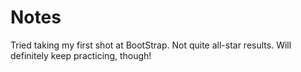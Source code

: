 # Notes
Tried taking my first shot at BootStrap. Not quite all-star results.  Will definitely keep practicing, though!
